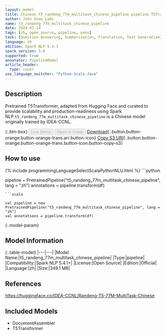 ```yaml
---
layout: model
title: Chinese t5_randeng_77m_multitask_chinese_pipeline pipeline T5Transformer from IDEA-CCNL
author: John Snow Labs
name: t5_randeng_77m_multitask_chinese_pipeline
date: 2024-07-14
tags: [zh, open_source, pipeline, onnx]
task: [Question Answering, Summarization, Translation, Text Generation]
language: zh
edition: Spark NLP 5.4.1
spark_version: 3.0
supported: true
annotator: PipelineModel
article_header:
  type: cover
use_language_switcher: "Python-Scala-Java"
---
```


## Description

Pretrained T5Transformer, adapted from Hugging Face and curated to provide scalability and production-readiness using Spark NLP.`t5_randeng_77m_multitask_chinese_pipeline` is a Chinese model originally trained by IDEA-CCNL.

{:.btn-box}
<button class="button button-orange" disabled>Live Demo</button>
<button class="button button-orange" disabled>Open in Colab</button>
[Download](https://s3.amazonaws.com/auxdata.johnsnowlabs.com/public/models/t5_randeng_77m_multitask_chinese_pipeline_zh_5.4.1_3.0_1720962951649.zip){:.button.button-orange.button-orange-trans.arr.button-icon}
[Copy S3 URI](s3://auxdata.johnsnowlabs.com/public/models/t5_randeng_77m_multitask_chinese_pipeline_zh_5.4.1_3.0_1720962951649.zip){:.button.button-orange.button-orange-trans.button-icon.button-copy-s3}

## How to use



<div class="tabs-box" markdown="1">
{% include programmingLanguageSelectScalaPythonNLU.html %}
```python

pipeline = PretrainedPipeline("t5_randeng_77m_multitask_chinese_pipeline", lang = "zh")
annotations =  pipeline.transform(df)   

```
```scala

val pipeline = new PretrainedPipeline("t5_randeng_77m_multitask_chinese_pipeline", lang = "zh")
val annotations = pipeline.transform(df)

```
</div>

{:.model-param}
## Model Information

{:.table-model}
|---|---|
|Model Name:|t5_randeng_77m_multitask_chinese_pipeline|
|Type:|pipeline|
|Compatibility:|Spark NLP 5.4.1+|
|License:|Open Source|
|Edition:|Official|
|Language:|zh|
|Size:|349.1 MB|

## References

https://huggingface.co/IDEA-CCNL/Randeng-T5-77M-MultiTask-Chinese

## Included Models

- DocumentAssembler
- T5Transformer